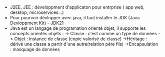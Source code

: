 - J2EE, JEE : développment d'applicaton pour entrprise ( app web, desktop, microservices...)
- Pour pourvoir dévlopper avec java, il faut installer le JDK (Java Devloppment Kit) - JDK21
- Java est un langage de programation orienté objet, il supporte les concepts orientés objets : 
  -> Classe : c'est comme un type de données
  -> Objet : instance de classe (copie valorisé de classe)
  ->Héritage : dérivé une classe a partir d'une autre(relation pére fils)
  ->Encapsulation : masquage de données